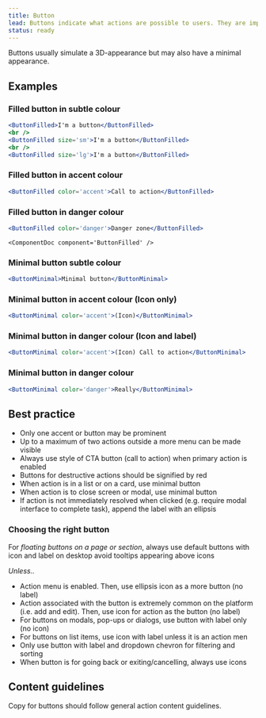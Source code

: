 ```yaml
---
title: Button
lead: Buttons indicate what actions are possible to users. They are important affordances to let users know when they can execute an action, typically immediately. Their associated actions are labelled and defined by verbs. 
status: ready
---
```


Buttons usually simulate a 3D-appearance but may also have a minimal appearance.

## Examples

### Filled button in subtle colour

```.jsx
<ButtonFilled>I'm a button</ButtonFilled>
<br />
<ButtonFilled size='sm'>I'm a button</ButtonFilled>
<br />
<ButtonFilled size='lg'>I'm a button</ButtonFilled>
```

### Filled button in accent colour

```.jsx
<ButtonFilled color='accent'>Call to action</ButtonFilled>
```

### Filled button in danger colour

```.jsx
<ButtonFilled color='danger'>Danger zone</ButtonFilled>
```

```!jsx
<ComponentDoc component='ButtonFilled' />
```

### Minimal button subtle colour

```.jsx
<ButtonMinimal>Minimal button</ButtonMinimal>
```

### Minimal button in accent colour (Icon only)

```.jsx
<ButtonMinimal color='accent'>(Icon)</ButtonMinimal>
```

### Minimal button in danger colour (Icon and label)

```.jsx
<ButtonMinimal color='accent'>(Icon) Call to action</ButtonMinimal>
```

### Minimal button in danger colour

```.jsx
<ButtonMinimal color='danger'>Really</ButtonMinimal>
```

## Best practice

- Only one accent or button may be prominent 
- Up to a maximum of two actions outside a more menu can be made visible
- Always use style of CTA button (call to action) when primary action is enabled
- Buttons for destructive actions should be signified by red
- When action is in a list or on a card, use minimal button
- When action is to close screen or modal, use minimal button
- If action is not immediately resolved when clicked (e.g. require modal interface to complete task), append the label with an ellipsis

### Choosing the right button

For *floating buttons on a page or section*, always use default buttons with icon and label on desktop avoid tooltips appearing above icons

*Unless..*

- Action menu is enabled. Then, use ellipsis icon as a more button (no label)
- Action associated with the button is extremely common on the platform (i.e. add and edit). Then, use icon for action as the button (no label)
- For buttons on modals, pop-ups or dialogs, use button with label only (no icon)
- For buttons on list items, use icon with label unless it is an action men
- Only use button with label and dropdown chevron for filtering and sorting
- When button is for going back or exiting/cancelling, always use icons

## Content guidelines

Copy for buttons should follow general action content guidelines.